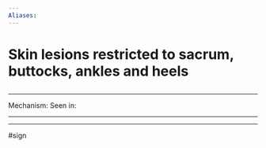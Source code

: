```yaml
---
Aliases:
---
```

# Skin lesions restricted to sacrum, buttocks, ankles and heels
##
###

---
Mechanism:
Seen in: 

---


---
#sign 